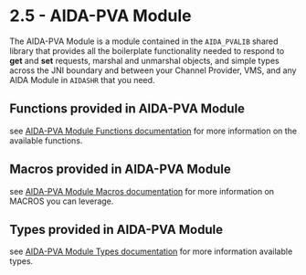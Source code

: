 # 2.5 - AIDA-PVA Module

The AIDA-PVA Module is a module contained in the `AIDA_PVALIB` shared library that provides all the boilerplate
functionality needed to respond to **get** and **set** requests, marshal and unmarshal objects, and simple types across
the JNI boundary and between your Channel Provider, VMS, and any AIDA Module in `AIDASHR` that you need.

## Functions provided in AIDA-PVA Module

see [AIDA-PVA Module Functions documentation](2_5_1_AIDA-PVA_Module_Functions.md) for more information on the available
functions.

## Macros provided in AIDA-PVA Module

see [AIDA-PVA Module Macros documentation](2_5_2_AIDA-PVA_Module_Macros.md) for more information on MACROS you can
leverage.

## Types provided in AIDA-PVA Module

see [AIDA-PVA Module Types documentation](2_5_3_AIDA-PVA_Module_Types.md) for more information available types.

